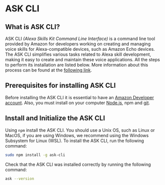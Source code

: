 # ASK CLI

## What is ASK CLI?

ASK CLI _(Alexa Skills Kit Command Line Interface)_ is a command line tool
provided by Amazon for developers working on creating and managing voice skills
for Alexa-compatible devices, such as Amazon Echo devices. The ASK CLI
simplifies various tasks related to Alexa skill development, making it easy to
create and maintain these voice applications. All the steps to perform its
installation are listed below. More information about this process can be found
at the [following link](https://developer.amazon.com/en-US/docs/alexa/smapi/quick-start-alexa-skills-kit-command-line-interface.html).

## Prerequisites for installing ASK CLI

Before installing the ASK CLI it is essential to have an
[Amazon Developer account](https://developer.amazon.com/).
Also, you must install on your computer [Node.js](https://nodejs.org/en),
npm and [git](https://git-scm.com/).

## Install and Initialize the ASK CLI

Using `npm` install the ASK CLI. You should use a Unix OS, such as Linux or
MacOS, if you are using Windows, we recommend using the Windows Subsystem for
Linux (WSL). To install the ASK CLI, run the following command:

```bash
sudo npm install -g ask-cli
```

Check that the ASK CLI was installed correctly by running the following command:

```bash
ask --version
```
